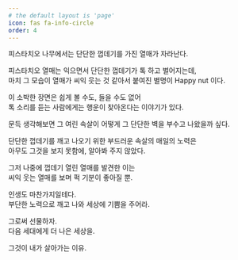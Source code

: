 ```yaml
---
# the default layout is 'page'
icon: fas fa-info-circle
order: 4
---
```


피스타치오 나무에서는 단단한 껍데기를 가진 열매가 자라난다.

피스타치오 열매는 익으면서 단단한 껍데기가 톡 하고 벌어지는데,  
마치 그 모습이 열매가 씨익 웃는 것 같아서 붙여진 별명이 Happy nut 이다.

이 소박한 장면은 쉽게 볼 수도, 들을 수도 없어  
톡 소리를 듣는 사람에게는 행운이 찾아온다는 이야기가 있다.

문득 생각해보면 그 여린 속살이 어떻게 그 단단한 벽을 부수고 나왔을까 싶다.

단단한 껍데기를 깨고 나오기 위한 부드러운 속살의 매일의 노력은  
아무도 그것을 보지 못함에, 알아봐 주지 않았다.

그저 나중에 껍데기 열린 열매를 발견한 이는  
씨익 웃는 열매를 보며 퍽 기분이 좋아질 뿐.

인생도 마찬가지일테다.  
부단한 노력으로 깨고 나와 세상에 기쁨을 주어라.

그로써 선물하자.  
다음 세대에게 더 나은 세상을.

그것이 내가 살아가는 이유.
